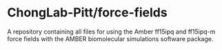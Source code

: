 # ChongLab-Pitt/force-fields

A repository containing all files for using the Amber ff15ipq and ff15ipq-m force fields with the AMBER biomolecular simulations software package. 

